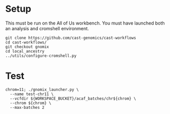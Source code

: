 # Setup

This must be run on the All of Us workbench. You must have launched both an analysis and cromshell environment.

```
git clone https://github.com/cast-genomics/cast-workflows
cd cast-workflows/
git checkout gnomix
cd local_ancestry
../utils/configure-cromshell.py
```

# Test

```
chrom=11; ./gnomix_launcher.py \
  --name test-chr11 \
  --vcfdir ${WORKSPACE_BUCKET}/acaf_batches/chr${chrom} \
  --chrom ${chrom} \
  --max-batches 2 
```

